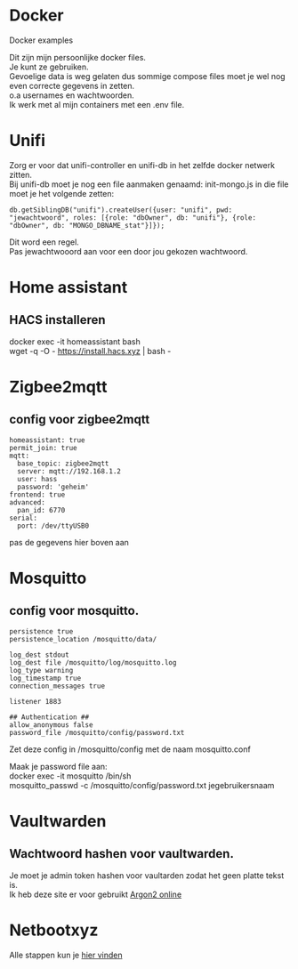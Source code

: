 # Docker
Docker examples

Dit zijn mijn persoonlijke docker files.  
Je kunt ze gebruiken.  
Gevoelige data is weg gelaten dus sommige compose files moet je wel nog even correcte gegevens in zetten.  
o.a usernames en wachtwoorden.  
Ik werk met al mijn containers met een .env file.  

# Unifi 

Zorg er voor dat unifi-controller en unifi-db in het zelfde docker netwerk zitten.  
Bij unifi-db moet je nog een file aanmaken genaamd: init-mongo.js in die file moet je het volgende zetten:  
```
db.getSiblingDB("unifi").createUser({user: "unifi", pwd: "jewachtwoord", roles: [{role: "dbOwner", db: "unifi"}, {role: "dbOwner", db: "MONGO_DBNAME_stat"}]});
```
Dit word een regel.  
Pas jewachtwooord aan voor een door jou gekozen wachtwoord.  

# Home assistant  

## HACS installeren  

docker exec -it homeassistant bash  
wget -q -O - https://install.hacs.xyz | bash -  


# Zigbee2mqtt  

## config voor zigbee2mqtt  
```
homeassistant: true
permit_join: true
mqtt:
  base_topic: zigbee2mqtt
  server: mqtt://192.168.1.2
  user: hass
  password: 'geheim'
frontend: true
advanced:
  pan_id: 6770
serial:
  port: /dev/ttyUSB0
```
pas de gegevens hier boven aan 

# Mosquitto  
## config voor mosquitto.  

```
persistence true
persistence_location /mosquitto/data/

log_dest stdout
log_dest file /mosquitto/log/mosquitto.log
log_type warning
log_timestamp true
connection_messages true

listener 1883

## Authentication ##
allow_anonymous false
password_file /mosquitto/config/password.txt
```
Zet deze config in /mosquitto/config met de naam mosquitto.conf  

Maak je password file aan:  
docker exec -it mosquitto /bin/sh  
mosquitto_passwd -c /mosquitto/config/password.txt jegebruikersnaam  

# Vaultwarden  
## Wachtwoord hashen voor vaultwarden.  
Je moet je admin token hashen voor vaultarden zodat het geen platte tekst is.  
Ik heb deze site er voor gebruikt [Argon2 online](https://argon2.online/)  

# Netbootxyz
  
Alle stappen kun je [hier vinden](https://landaalict.nl/posts/pxe/)